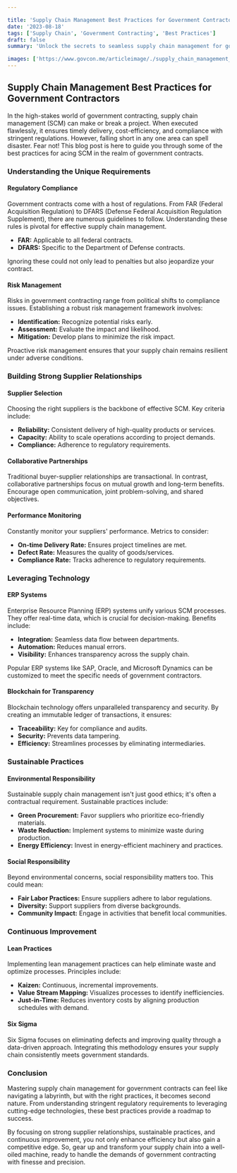 ```yaml
---

title: 'Supply Chain Management Best Practices for Government Contractors'
date: '2023-08-18'
tags: ['Supply Chain', 'Government Contracting', 'Best Practices']
draft: false
summary: 'Unlock the secrets to seamless supply chain management for government contractors by following these expert best practices, boosting efficiency, and ensuring compliance.'

images: ['https://www.govcon.me/articleimage/./supply_chain_management_best_practices_for_government_contractors.webp']
---
```


## Supply Chain Management Best Practices for Government Contractors

In the high-stakes world of government contracting, supply chain management (SCM) can make or break a project. When executed flawlessly, it ensures timely delivery, cost-efficiency, and compliance with stringent regulations. However, falling short in any one area can spell disaster. Fear not! This blog post is here to guide you through some of the best practices for acing SCM in the realm of government contracts.

### Understanding the Unique Requirements

#### Regulatory Compliance

Government contracts come with a host of regulations. From FAR (Federal Acquisition Regulation) to DFARS (Defense Federal Acquisition Regulation Supplement), there are numerous guidelines to follow. Understanding these rules is pivotal for effective supply chain management.

- **FAR:** Applicable to all federal contracts.
- **DFARS:** Specific to the Department of Defense contracts.

Ignoring these could not only lead to penalties but also jeopardize your contract.

#### Risk Management

Risks in government contracting range from political shifts to compliance issues. Establishing a robust risk management framework involves:

- **Identification:** Recognize potential risks early.
- **Assessment:** Evaluate the impact and likelihood.
- **Mitigation:** Develop plans to minimize the risk impact.

Proactive risk management ensures that your supply chain remains resilient under adverse conditions.

### Building Strong Supplier Relationships

#### Supplier Selection

Choosing the right suppliers is the backbone of effective SCM. Key criteria include:

- **Reliability:** Consistent delivery of high-quality products or services.
- **Capacity:** Ability to scale operations according to project demands.
- **Compliance:** Adherence to regulatory requirements.

#### Collaborative Partnerships

Traditional buyer-supplier relationships are transactional. In contrast, collaborative partnerships focus on mutual growth and long-term benefits. Encourage open communication, joint problem-solving, and shared objectives.

#### Performance Monitoring

Constantly monitor your suppliers' performance. Metrics to consider:

- **On-time Delivery Rate:** Ensures project timelines are met.
- **Defect Rate:** Measures the quality of goods/services.
- **Compliance Rate:** Tracks adherence to regulatory requirements.

### Leveraging Technology

#### ERP Systems

Enterprise Resource Planning (ERP) systems unify various SCM processes. They offer real-time data, which is crucial for decision-making. Benefits include:

- **Integration:** Seamless data flow between departments.
- **Automation:** Reduces manual errors.
- **Visibility:** Enhances transparency across the supply chain.

Popular ERP systems like SAP, Oracle, and Microsoft Dynamics can be customized to meet the specific needs of government contractors.

#### Blockchain for Transparency

Blockchain technology offers unparalleled transparency and security. By creating an immutable ledger of transactions, it ensures:

- **Traceability:** Key for compliance and audits.
- **Security:** Prevents data tampering.
- **Efficiency:** Streamlines processes by eliminating intermediaries.

### Sustainable Practices

#### Environmental Responsibility

Sustainable supply chain management isn't just good ethics; it's often a contractual requirement. Sustainable practices include:

- **Green Procurement:** Favor suppliers who prioritize eco-friendly materials.
- **Waste Reduction:** Implement systems to minimize waste during production.
- **Energy Efficiency:** Invest in energy-efficient machinery and practices.

#### Social Responsibility

Beyond environmental concerns, social responsibility matters too. This could mean:

- **Fair Labor Practices:** Ensure suppliers adhere to labor regulations.
- **Diversity:** Support suppliers from diverse backgrounds.
- **Community Impact:** Engage in activities that benefit local communities.

### Continuous Improvement

#### Lean Practices

Implementing lean management practices can help eliminate waste and optimize processes. Principles include:

- **Kaizen:** Continuous, incremental improvements.
- **Value Stream Mapping:** Visualizes processes to identify inefficiencies.
- **Just-in-Time:** Reduces inventory costs by aligning production schedules with demand.

#### Six Sigma

Six Sigma focuses on eliminating defects and improving quality through a data-driven approach. Integrating this methodology ensures your supply chain consistently meets government standards.

### Conclusion

Mastering supply chain management for government contracts can feel like navigating a labyrinth, but with the right practices, it becomes second nature. From understanding stringent regulatory requirements to leveraging cutting-edge technologies, these best practices provide a roadmap to success.

By focusing on strong supplier relationships, sustainable practices, and continuous improvement, you not only enhance efficiency but also gain a competitive edge. So, gear up and transform your supply chain into a well-oiled machine, ready to handle the demands of government contracting with finesse and precision.
